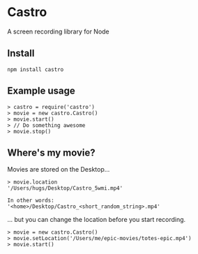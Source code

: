 Castro
===========

A screen recording library for Node


## Install

    npm install castro

## Example usage

    > castro = require('castro')
    > movie = new castro.Castro()
    > movie.start()
    > // Do something awesome
    > movie.stop()

## Where's my movie?

Movies are stored on the Desktop...
   
    > movie.location
    '/Users/hugs/Desktop/Castro_5wmi.mp4'
    
    In other words:
    '<home>/Desktop/Castro_<short_random_string>.mp4'

... but you can change the location before you start recording.

    > movie = new castro.Castro()
    > movie.setLocation('/Users/me/epic-movies/totes-epic.mp4')
    > movie.start()
